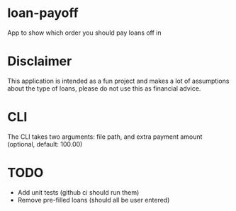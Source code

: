 # loan-payoff

App to show which order you should pay loans off in

# Disclaimer

This application is intended as a fun project and makes a lot of assumptions about the type of loans, please do not use this as financial advice.

# CLI

The CLI takes two arguments: file path, and extra payment amount (optional, default: 100.00)

# TODO
- Add unit tests (github ci should run them)
- Remove pre-filled loans (should all be user entered)
